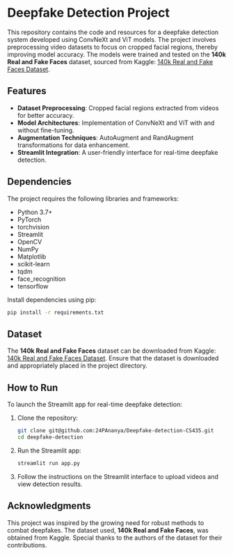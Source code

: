 # Deepfake Detection Project  

This repository contains the code and resources for a deepfake detection system developed using ConvNeXt and ViT models. The project involves preprocessing video datasets to focus on cropped facial regions, thereby improving model accuracy. The models were trained and tested on the **140k Real and Fake Faces** dataset, sourced from Kaggle: [140k Real and Fake Faces Dataset](https://www.kaggle.com/datasets/xhlulu/140k-real-and-fake-faces).  

## Features  
- **Dataset Preprocessing**: Cropped facial regions extracted from videos for better accuracy.  
- **Model Architectures**: Implementation of ConvNeXt and ViT with and without fine-tuning.  
- **Augmentation Techniques**: AutoAugment and RandAugment transformations for data enhancement.  
- **Streamlit Integration**: A user-friendly interface for real-time deepfake detection.  

## Dependencies  

The project requires the following libraries and frameworks:  

- Python 3.7+  
- PyTorch  
- torchvision  
- Streamlit  
- OpenCV  
- NumPy  
- Matplotlib  
- scikit-learn  
- tqdm
- face_recognition
- tensorflow

Install dependencies using pip:  

```bash  
pip install -r requirements.txt  
```  

## Dataset  

The **140k Real and Fake Faces** dataset can be downloaded from Kaggle: [140k Real and Fake Faces Dataset](https://www.kaggle.com/datasets/xhlulu/140k-real-and-fake-faces). Ensure that the dataset is downloaded and appropriately placed in the project directory.  

## How to Run  

To launch the Streamlit app for real-time deepfake detection:  

1. Clone the repository:  
   ```bash  
   git clone git@github.com:24PAnanya/Deepfake-detection-CS435.git  
   cd deepfake-detection  
   ```  

2. Run the Streamlit app:  
   ```bash  
   streamlit run app.py  
   ```  

3. Follow the instructions on the Streamlit interface to upload videos and view detection results.  

## Acknowledgments  

This project was inspired by the growing need for robust methods to combat deepfakes. The dataset used, **140k Real and Fake Faces**, was obtained from Kaggle. Special thanks to the authors of the dataset for their contributions.  
